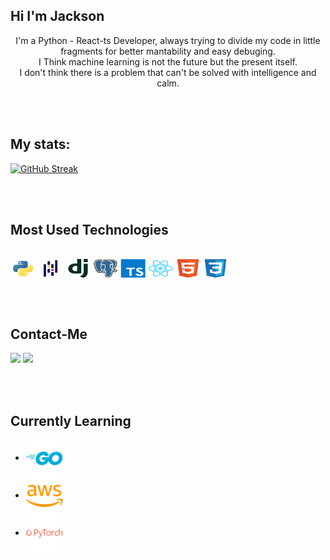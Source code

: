 ## Hi I'm Jackson
<div align="center">
  <p>
    I'm a Python - React-ts Developer, always trying to divide my code in little fragments for better mantability and easy debuging. </br>
    I Think machine learning is not the future but the present itself. </br>
    I don't think there is a problem that can't be solved with intelligence and calm.
  </p>
</div>

</br></br>


## My stats:
[![GitHub Streak](http://github-readme-streak-stats.herokuapp.com?user=F-Jackson&theme=dark&background=000000)](https://git.io/streak-stats)

</br></br>

## Most Used Technologies
<div style="display: inline_block"><br>
  <img align="center" alt="Rafa-Python" height="30" width="40" src="https://raw.githubusercontent.com/devicons/devicon/master/icons/python/python-original.svg">
  <img align="center" alt="Rafa-Js" height="30" width="40" src="https://raw.githubusercontent.com/devicons/devicon/master/icons/pandas/pandas-original.svg">
    <img align="center" alt="Rafa-Csharp" height="30" width="40" src="https://raw.githubusercontent.com/devicons/devicon/master/icons/django/django-plain.svg">
  <img align="center" alt="Rafa-Csharp" height="30" width="40" src="https://raw.githubusercontent.com/devicons/devicon/master/icons/postgresql/postgresql-original.svg">
  <img align="center" alt="Rafa-Ts" height="30" width="40" src="https://raw.githubusercontent.com/devicons/devicon/master/icons/typescript/typescript-plain.svg">
  <img align="center" alt="Rafa-React" height="30" width="40" src="https://raw.githubusercontent.com/devicons/devicon/master/icons/react/react-original.svg">
  <img align="center" alt="Rafa-HTML" height="30" width="40" src="https://raw.githubusercontent.com/devicons/devicon/master/icons/html5/html5-original.svg">
  <img align="center" alt="Rafa-CSS" height="30" width="40" src="https://raw.githubusercontent.com/devicons/devicon/master/icons/css3/css3-original.svg">
</div>

</br></br>

## Contact-Me
 
<div> 
  <a href = "mailto:jacksonfinal@gmail.com"><img src="https://img.shields.io/badge/-Gmail-%23333?style=for-the-badge&logo=gmail&logoColor=white" target="_blank"></a>
  <a href="https://www.linkedin.com/in/f-jackson/" target="_blank"><img src="https://img.shields.io/badge/-LinkedIn-%230077B5?style=for-the-badge&logo=linkedin&logoColor=white" target="_blank"></a> 
 
</div>

</br></br>

## Currently Learning
- <img align="center" alt="Rafa-Csharp" height="60" width="60" src="https://raw.githubusercontent.com/devicons/devicon/master/icons/go/go-original-wordmark.svg">
- <img align="center" alt="Rafa-Csharp" height="60" width="60" src="https://raw.githubusercontent.com/devicons/devicon/master/icons/amazonwebservices/amazonwebservices-plain-wordmark.svg">
- <img align="center" alt="Rafa-Csharp" height="60" width="60" src="https://raw.githubusercontent.com/devicons/devicon/master/icons/pytorch/pytorch-plain-wordmark.svg">

